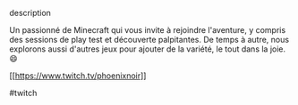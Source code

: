 
description

Un passionné de Minecraft qui vous invite à rejoindre l'aventure, y compris des sessions de play test et découverte palpitantes. De temps à autre, nous explorons aussi d'autres jeux pour ajouter de la variété, le tout dans la joie. 😄

[[https://www.twitch.tv/phoenixnoir]]

#twitch


